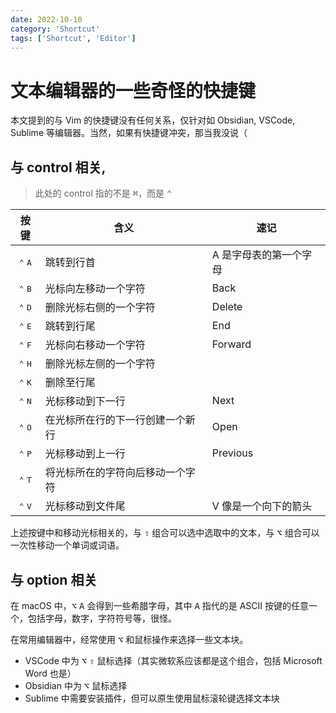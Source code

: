 ```yaml
---
date: 2022-10-10
category: 'Shortcut'
tags: ['Shortcut', 'Editor']
---
```


# 文本编辑器的一些奇怪的快捷键

本文提到的与 Vim 的快捷键没有任何关系，仅针对如 Obsidian, VSCode, Sublime 等编辑器。当然，如果有快捷键冲突，那当我没说（

## 与 control 相关,

> 此处的 control 指的不是 <kbd>⌘</kbd>，而是 <kbd>⌃</kbd>

|           按键            | 含义                             | 速记                   |
|:-------------------------:| -------------------------------- | ---------------------- |
| <kbd>⌃</kbd> <kbd>A</kbd> | 跳转到行首                       | A 是字母表的第一个字母 |
| <kbd>⌃</kbd> <kbd>B</kbd> | 光标向左移动一个字符             | Back                   |
| <kbd>⌃</kbd> <kbd>D</kbd> | 删除光标右侧的一个字符           | Delete                 |
| <kbd>⌃</kbd> <kbd>E</kbd> | 跳转到行尾                       | End                    |
| <kbd>⌃</kbd> <kbd>F</kbd> | 光标向右移动一个字符             | Forward                |
| <kbd>⌃</kbd> <kbd>H</kbd> | 删除光标左侧的一个字符           |                        |
| <kbd>⌃</kbd> <kbd>K</kbd> | 删除至行尾                       |                        |
| <kbd>⌃</kbd> <kbd>N</kbd> | 光标移动到下一行                 | Next                   |
| <kbd>⌃</kbd> <kbd>O</kbd> | 在光标所在行的下一行创建一个新行 | Open                   |
| <kbd>⌃</kbd> <kbd>P</kbd> | 光标移动到上一行                 | Previous               |
| <kbd>⌃</kbd> <kbd>T</kbd> | 将光标所在的字符向后移动一个字符 |                        |
| <kbd>⌃</kbd> <kbd>V</kbd> | 光标移动到文件尾                 | V 像是一个向下的箭头   | 

上述按键中和移动光标相关的，与 <kbd>⇧</kbd> 组合可以选中选取中的文本，与 <kbd>⌥</kbd> 组合可以一次性移动一个单词或词语。

## 与 option 相关

在 macOS 中，<kbd>⌥</kbd> <kbd>A</kbd> 会得到一些希腊字母，其中 <kbd>A</kbd> 指代的是 ASCII 按键的任意一个，包括字母，数字，字符符号等，很怪。

在常用编辑器中，经常使用 <kbd>⌥</kbd> 和鼠标操作来选择一些文本块。

- VSCode 中为 <kbd>⌥</kbd> <kbd>⇧</kbd> 鼠标选择（其实微软系应该都是这个组合，包括 Microsoft Word 也是）
- Obsidian 中为 <kbd>⌥</kbd> 鼠标选择
- Sublime 中需要安装插件，但可以原生使用鼠标滚轮键选择文本块


